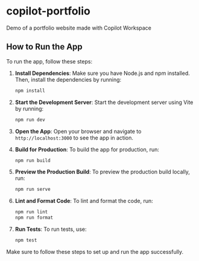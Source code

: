 # copilot-portfolio
Demo of a portfolio website made with Copilot Workspace

## How to Run the App

To run the app, follow these steps:

1. **Install Dependencies**:
   Make sure you have Node.js and npm installed. Then, install the dependencies by running:
   ```bash
   npm install
   ```

2. **Start the Development Server**:
   Start the development server using Vite by running:
   ```bash
   npm run dev
   ```

3. **Open the App**:
   Open your browser and navigate to `http://localhost:3000` to see the app in action.

4. **Build for Production**:
   To build the app for production, run:
   ```bash
   npm run build
   ```

5. **Preview the Production Build**:
   To preview the production build locally, run:
   ```bash
   npm run serve
   ```

6. **Lint and Format Code**:
   To lint and format the code, run:
   ```bash
   npm run lint
   npm run format
   ```

7. **Run Tests**:
   To run tests, use:
   ```bash
   npm test
   ```

Make sure to follow these steps to set up and run the app successfully.
